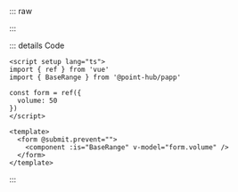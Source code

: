 ::: raw

<RangeExample />

:::

::: details Code

```vue
<script setup lang="ts">
import { ref } from 'vue'
import { BaseRange } from '@point-hub/papp'

const form = ref({
  volume: 50
})
</script>

<template>
  <form @submit.prevent="">
    <component :is="BaseRange" v-model="form.volume" />
  </form>
</template>
```

:::
